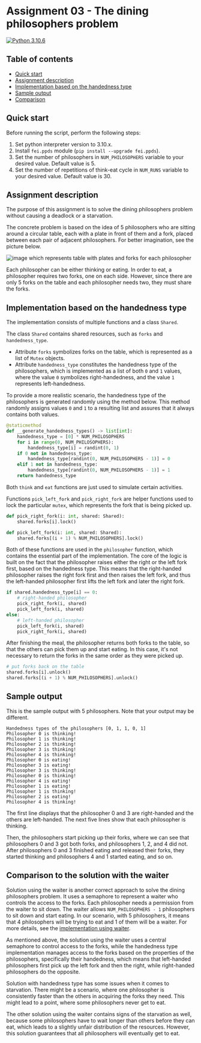 # Assignment 03 - The dining philosophers problem


[![Python 3.10.6](https://img.shields.io/badge/python-3.10.6-blue.svg)](https://www.python.org/downloads/release/python-3106/)

## Table of contents
- [Quick start](#quick-start)
- [Assignment description](#assignment-description)
- [Implementation based on the handedness type](#implementation-based-on-the-handedness-type)
- [Sample output](#sample-output)
- [Comparison](#comparison-to-the-solution-with-the-waiter)



## Quick start
Before running the script, perform the following steps:
1. Set python interpreter version to 3.10.x.
2. Install `fei.ppds` module (`pip install --upgrade fei.ppds`).
3. Set the number of philosophers in `NUM_PHILOSOPHERS` variable to your desired value. Default value is 5.
4. Set the number of repetitions of think-eat cycle in `NUM_RUNS` variable to your desired value. Default value is 30.


## Assignment description
The purpose of this assignment is to solve the dining philosophers problem without
causing a deadlock or a starvation.


The concrete problem is based on the idea of 5 philosophers who are sitting around
a circular table, each with a plate in front of them and a fork, placed between each pair
of adjacent philosophers. For better imagination, see the picture below.

![image which represents table with plates and forks for each philosopher](https://user-images.githubusercontent.com/70724986/224495299-0810d777-5128-4f4e-9d2c-6ad6552f52e0.png)

Each philosopher can be either thinking or eating. In order to eat, a philosopher
requires two forks, one on each side. However, since there are only 5 forks on the
table and each philosopher needs two, they must share the forks.


## Implementation based on the handedness type
The implementation consists of multiple functions and a class `Shared`.

The class `Shared` contains shared resources, such as `forks` and `handedness_type`.
- Attribute `forks` symbolizes forks on the table, which is represented as a list of
`Mutex` objects.
- Attribute `handedness_type` constitutes the handedness type of the philosophers,
which is implemented as a list of both `0` and `1` values, where the value `0` 
symbolizes right-handedness, and the value `1` represents left-handedness.

To provide a more realistic scenario, the handedness type of the philosophers is
generated randomly using the method below. This method randomly assigns values
`0` and `1` to a resulting list and assures that it always contains both values.
```python
@staticmethod
def __generate_handedness_types() -> list[int]:
    handedness_type = [0] * NUM_PHILOSOPHERS
    for i in range(0, NUM_PHILOSOPHERS):
        handedness_type[i] = randint(0, 1)
    if 0 not in handedness_type:
        handedness_type[randint(0, NUM_PHILOSOPHERS - 1)] = 0
    elif 1 not in handedness_type:
        handedness_type[randint(0, NUM_PHILOSOPHERS - 1)] = 1
    return handedness_type
```

Both `think` and `eat` functions are just used to simulate certain activities.

Functions `pick_left_fork` and `pick_right_fork` are helper functions used to
lock the particular `mutex`, which represents the fork that is being picked up.

```python
def pick_right_fork(i: int, shared: Shared):
    shared.forks[i].lock()

def pick_left_fork(i: int, shared: Shared):
    shared.forks[(i + 1) % NUM_PHILOSOPHERS].lock()
```

Both of these functions are used in the `philosopher` function, which contains the
essential part of the implementation. The core of the logic is built on the fact that
the philosopher raises either the right or the left fork first, based on the handedness type.
This means that the right-handed philosopher raises the right fork first
and then raises the left fork, and thus the left-handed philosopher first lifts
the left fork and later the right fork.

```python
if shared.handedness_type[i] == 0:
    # right-handed philosopher
    pick_right_fork(i, shared)
    pick_left_fork(i, shared)
else:
    # left-handed philosopher
    pick_left_fork(i, shared)
    pick_right_fork(i, shared)
```

After finishing the meal, the philosopher returns both forks to the table, so
that the others can pick them up and start eating. In this case, it's not
necessary to return the forks in the same order as they were picked up.

```python
# put forks back on the table
shared.forks[i].unlock()
shared.forks[(i + 1) % NUM_PHILOSOPHERS].unlock()
```

## Sample output
This is the sample output with 5 philosophers. Note that your output may be
different.
```
Handedness types of the philosophers [0, 1, 1, 0, 1]
Philosopher 0 is thinking!
Philosopher 1 is thinking!
Philosopher 2 is thinking!
Philosopher 3 is thinking!
Philosopher 4 is thinking!
Philosopher 0 is eating!
Philosopher 3 is eating!
Philosopher 3 is thinking!
Philosopher 0 is thinking!
Philosopher 4 is eating!
Philosopher 1 is eating!
Philosopher 1 is thinking!
Philosopher 2 is eating!
Philosopher 4 is thinking!
```

The first line displays that the philosopher 0 and 3 are right-handed and 
the others are left-handed. The next five lines show that each philosopher
is thinking.

Then, the philosophers start picking up their forks, where we can see
that philosophers 0 and 3 got both forks, and philosophers 1, 2, and 4 did not.
After philosophers 0 and 3 finished eating and released their forks, they
started thinking and philosophers 4 and 1 started eating, and so on.


## Comparison to the solution with the waiter 


Solution using the waiter is another correct approach to solve the dining
philosophers problem. It uses a semaphore to represent a waiter who controls
the access to the forks. Each philosopher needs a permission from the waiter 
to sit down. The waiter allows `NUM_PHILOSOPHERS - 1` philosophers to sit down
and start eating. In our scenario, with 5 philosophers, it means that 4 philosophers
will be trying to eat and 1 of them will be a waiter. For more details, see the
[implementation using waiter](https://github.com/tj314/ppds-2023-cvicenia/blob/master/seminar4/04_philosophers.py).

As mentioned above, the solution using the waiter uses a central semaphore to control
access to the forks, while the handedness type implementation manages access
to the forks based on the properties of the philosophers, specifically their
handedness, which means that left-handed philosophers first pick up the left fork and then the right,
while right-handed philosophers do the opposite.

Solution with handedness type has some issues when it comes to starvation.
There might be a scenario, where one philosopher is consistently faster
than the others in acquiring the forks they need. This might lead to a point, 
where some philosophers never get to eat.

The other solution using the waiter contains signs of the starvation as well,
because some philosophers have to wait longer than others before they can eat,
which leads to a slightly unfair distribution of the resources. However, this
solution guarantees that all philosophers will eventually get to eat.
